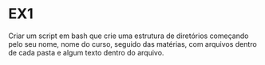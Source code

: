 # EX1
Criar um script em bash que crie uma estrutura de diretórios começando pelo seu nome, nome do curso, seguido das matérias, com arquivos dentro de cada pasta e algum texto dentro do arquivo.